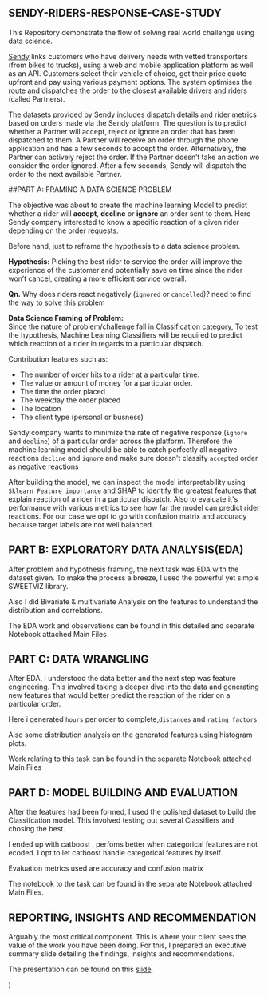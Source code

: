 ## SENDY-RIDERS-RESPONSE-CASE-STUDY

This Repository demonstrate the flow of solving real world challenge using data science.

[Sendy](https://www.sendyit.com/) links customers who have delivery needs with vetted transporters (from bikes to trucks), using a web and mobile application platform as well as an API. Customers select their vehicle of choice, get their price quote upfront and pay using various payment options. The system optimises the route and dispatches the order to the closest available drivers and riders (called Partners). 

The datasets provided by Sendy includes dispatch details and rider metrics based on orders made via the Sendy platform. The question is to predict whether a Partner will accept, reject or ignore an order that has been dispatched to them. A Partner will receive an order through the phone application and has a few seconds to accept the order. Alternatively, the Partner can actively reject the order. If the Partner doesn’t take an action we consider the order ignored. After a few seconds, Sendy will dispatch the order to the next available Partner.

##PART A: FRAMING A DATA SCIENCE PROBLEM

The objective was about to create the machine learning Model to predict whether a rider will **accept**, **decline** or **ignore** an order sent to them.
Here Sendy company interested to know a specific reaction of a given rider depending on the order requests.

Before hand, just to reframe the hypothesis to a data science problem.

**Hypothesis:**
Picking the best rider to service the order will improve the experience of the customer and potentially save on time since the rider won’t cancel, creating a more efficient service overall.

**Qn.** Why does riders react negatively (`ignored` or `cancelled`)? need to find the way to solve this problem

**Data Science Framing of Problem:** <br>
Since the nature of problem/challenge fall in Classification category, To test the hypothesis, Machine Learning Classifiers will be required to predict which reaction of a rider in regards to a particular dispatch.

Contribution features such as:
- The number of order hits to a rider at a particular time.
- The value or amount of money for a particular order.
- The time the order placed
- The weekday the order placed
- The location 
- The client type (personal or busness)

Sendy company wants to minimize the rate of  negative response (`ignore` and `decline`) of a particular order across the platform. Therefore the machine learning model should be able to catch perfectly all negative reactions `decline` and `ignore` and make sure doesn't classify `accepted` order as negative reactions

After building the model, we can inspect the model interpretability using `Sklearn Feature importance` and SHAP to identify the greatest features that explain reaction of a rider in a particular dispatch. Also to evaluate it's performance with various metrics to see how far the model can predict rider reactions. For our case we opt to go with confusion matrix and accuracy because target labels are not well balanced.


## PART B: EXPLORATORY DATA ANALYSIS(EDA)

After problem and hypothesis framing, the next task was EDA with the dataset given. To make the process a breeze, I used the powerful yet simple SWEETVIZ library.

Also I did Bivariate & multivariate Analysis on the features to understand the distribution and correlations.

The EDA work and observations can be found in this detailed and separate Notebook attached Main Files


## PART C: DATA WRANGLING

After EDA, I understood the data better and the next step was feature engineering. This involved taking a deeper dive into the data and generating new features that would better predict the reaction of the rider on a particular order.

Here i generated `hours` per order to complete,`distances` and `rating factors`

Also some distribution analysis on the generated features using histogram plots.

Work relating to this task can be found in the separate Notebook attached Main Files


## PART D: MODEL BUILDING AND EVALUATION

After the features had been formed, I used the polished dataset to build the Classifcation model. This involved testing out several Classifiers and chosing the best. 

I ended up with catboost , perfoms better when categorical features are not ecoded. I opt to let catboost handle categorical features by itself.

Evaluation metrics used are accuracy and confusion matrix

The notebook to the task can be found in the separate Notebook attached Main Files.


## REPORTING, INSIGHTS AND RECOMMENDATION

Arguably the most critical component. This is where your client sees the value of the work you have been doing. For this, I prepared an executive summary slide detailing the findings, insights and recommendations.

The presentation can be found on this [slide](https://docs.google.com/presentation/d/1TYbxKa3U3KwxyUwL8msCRRUExCBO7uvZl7RN-uYKzmQ/edit?usp=sharing).


)
